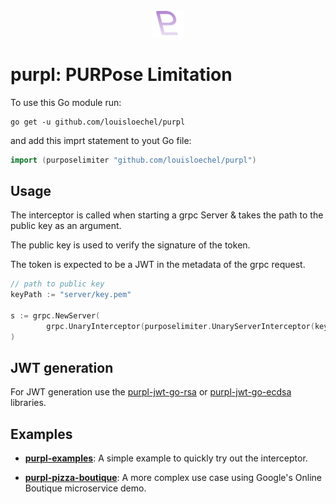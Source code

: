 <p align="center">
	<img src="purpl.png" width=50" />
</p>

# purpl: PURPose Limitation 
To use this Go module run:
```shell
go get -u github.com/louisloechel/purpl
```
and add this imprt statement to yout Go file:
``` go  
import (purposelimiter "github.com/louisloechel/purpl")
```

## Usage

The interceptor is called when starting a grpc Server & takes the path to the public key as an argument. 

The public key is used to verify the signature of the token. 

The token is expected to be a JWT in the metadata of the grpc request. 
```go
// path to public key
keyPath := "server/key.pem"

s := grpc.NewServer(
		grpc.UnaryInterceptor(purposelimiter.UnaryServerInterceptor(keyPath)), 
)
```
## JWT generation

For JWT generation use the [purpl-jwt-go-rsa](https://github.com/PrivacyEngineering/purpl-jwt-go-rsa) or [purpl-jwt-go-ecdsa](https://github.com/PrivacyEngineering/purpl-jwt-go-ecdsa) libraries.

## Examples
- [**purpl-examples**](https://github.com/PrivacyEngineering/purpl-examples): A simple example to quickly try out the interceptor.

- [**purpl-pizza-boutique**](https://github.com/PrivacyEngineering/purpl-pizza-boutique): A more complex use case using Google's Online Boutique microservice demo.